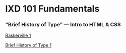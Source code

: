 # **IXD 101 Fundamentals**

### “Brief History of Type” — Intro to HTML & CSS

[Baskerville 1](https://itsdangold.github.io/ixd101/baskerville1.html)

[Brief History of Type 1](https://itsdangold.github.io/ixd101/history1.html)
